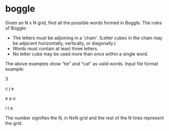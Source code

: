 # boggle
Given an N x N grid, find all the possible words formed in Boggle.
The rules of Boggle:
 - The letters must be adjoining in a 'chain'. (Letter cubes in the chain may be adjacent horizontally, vertically, or diagonally.)
 - Words must contain at least three letters.
 - No letter cube may be used more than once within a single word.
 
 
The above examples show “tie” and “cat” as valid words.
Input file format example:

3

c j e

e a o

i t e

The number signifies the N, in NxN grid and the rest of the N lines represent the grid. 
